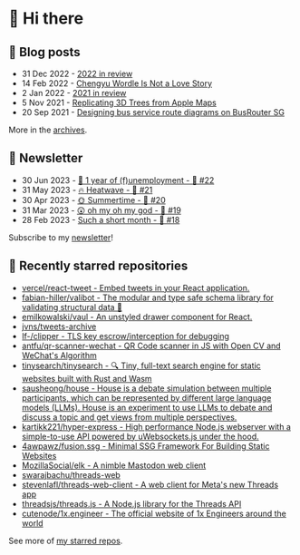 # 👋 Hi there

## 📝 Blog posts

<!-- feed start -->
- 31 Dec 2022 - [2022 in review](https://cheeaun.com/blog/2022/12/2022-in-review/)
- 14 Feb 2022 - [Chengyu Wordle Is Not a Love Story](https://cheeaun.com/blog/2022/02/chengyu-wordle-is-not-a-love-story/)
- 2 Jan 2022 - [2021 in review](https://cheeaun.com/blog/2022/01/2021-in-review/)
- 5 Nov 2021 - [Replicating 3D Trees from Apple Maps](https://cheeaun.com/blog/2021/11/replicating-3d-trees-apple-maps/)
- 20 Sep 2021 - [Designing bus service route diagrams on BusRouter SG](https://cheeaun.com/blog/2021/09/bus-service-route-diagrams-busrouter-sg/)
<!-- feed end -->

More in the [archives](https://cheeaun.com/blog/archives/).

## 📰 Newsletter

<!-- newsletter start -->
- 30 Jun 2023 - [🎂 1 year of (f)unemployment - 🥫 #22](https://cheeaun.substack.com/p/1-year-of-funemployment-22)
- 31 May 2023 - [🔥 Heatwave - 🥫 #21](https://cheeaun.substack.com/p/heatwave-21)
- 30 Apr 2023 - [🌞 Summertime - 🥫 #20](https://cheeaun.substack.com/p/summertime-20)
- 31 Mar 2023 - [😲 oh my oh my god - 🥫 #19](https://cheeaun.substack.com/p/oh-my-oh-my-god-19)
- 28 Feb 2023 - [Such a short month - 🥫 #18](https://cheeaun.substack.com/p/such-a-short-month-18)
<!-- newsletter end -->

Subscribe to my [newsletter](https://cheeaun.substack.com/)!

## 🌟 Recently starred repositories

<!-- starred repos start -->
- [vercel/react-tweet - Embed tweets in your React application.](https://github.com/vercel/react-tweet)
- [fabian-hiller/valibot - The modular and type safe schema library for validating structural data 🤖](https://github.com/fabian-hiller/valibot)
- [emilkowalski/vaul - An unstyled drawer component for React.](https://github.com/emilkowalski/vaul)
- [jvns/tweets-archive](https://github.com/jvns/tweets-archive)
- [lf-/clipper - TLS key escrow/interception for debugging](https://github.com/lf-/clipper)
- [antfu/qr-scanner-wechat - QR Code scanner in JS with Open CV and WeChat's Algorithm ](https://github.com/antfu/qr-scanner-wechat)
- [tinysearch/tinysearch - 🔍 Tiny, full-text search engine for static websites built with Rust and Wasm](https://github.com/tinysearch/tinysearch)
- [sausheong/house - House is a debate simulation between multiple participants, which can be represented by different large language models (LLMs). House is an experiment to use LLMs to debate and discuss a topic and get views from multiple perspectives.](https://github.com/sausheong/house)
- [kartikk221/hyper-express - High performance Node.js webserver with a simple-to-use API powered by uWebsockets.js under the hood. ](https://github.com/kartikk221/hyper-express)
- [4awpawz/fusion.ssg - Minimal SSG Framework For Building Static Websites](https://github.com/4awpawz/fusion.ssg)
- [MozillaSocial/elk - A nimble Mastodon web client](https://github.com/MozillaSocial/elk)
- [swarajbachu/threads-web](https://github.com/swarajbachu/threads-web)
- [stevenlafl/threads-web-client - A web client for Meta's new Threads app](https://github.com/stevenlafl/threads-web-client)
- [threadsjs/threads.js - A Node.js library for the Threads API](https://github.com/threadsjs/threads.js)
- [cutenode/1x.engineer - The official website of 1x Engineers around the world](https://github.com/cutenode/1x.engineer)
<!-- starred repos end -->

See more of [my starred repos](https://github.com/stars/cheeaun/).
